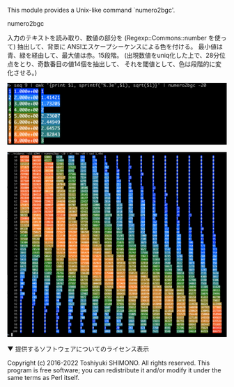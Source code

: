 
This module provides a Unix-like command `numero2bgc'.


 numero2bgc

   入力のテキストを読み取り、数値の部分を (Regexp::Commons::number を使って)
   抽出して、背景に ANSIエスケープシーケンスによる色を付ける。
   最小値は青、緑を経由して、最大値は赤。15段階。
   (出現数値をuniq化した上で、28分位点をとり、奇数番目の値14個を抽出して、
   それを閾値として、色は段階的に変化させる。)

![コマンド実行例](img1.png)

![コマンド実行例](img0.png)


▼ 提供するソフトウェアについてのライセンス表示

 Copyright (c) 2016-2022 Toshiyuki SHIMONO. All rights reserved.
 This program is free software; you can redistribute it and/or
 modify it under the same terms as Perl itself.
